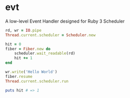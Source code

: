 # evt
A low-level Event Handler designed for Ruby 3 Scheduler

```ruby
rd, wr = IO.pipe
Thread.current.scheduler = Scheduler.new

hit = 0
fiber = Fiber.new do
    scheduler.wait_readable(rd)
    hit += 1
end

wr.write('Hello World')
fiber.resume
Thread.current.scheduler.run

puts hit # => 1
```
